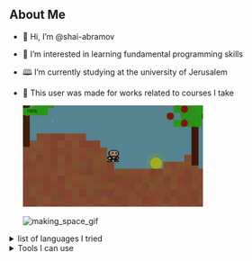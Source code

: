 ## About Me
- 👋 Hi, I’m @shai-abramov
- 👀 I’m interested in learning fundamental programming skills
- 🕮 I’m currently studying at the university of Jerusalem
- 🔬 This user was made for works related to courses I take

  ![introductory gif](pepsi.gif)  
  
  ![making_space_gif](making-space.gif)
  <!--
  the gif above resulotion is 320x180,and 320x288
  ---!>
  
<details>
<summary>list of languages I tried</summary>
  
| Index | Language |
| ----------- | ----------- |
| 1 | c, cpp |
| 2 | java |
| 3 | python |
| 4 | html, css |
| 5 | php |
| 6 | c# |
| 7 | java script |
| 8 | FASM |
| 9 | SQL |
</details>

<details>
  <summary>Tools I can use</summary>

| Index | program |
| ---------- | ------------ |
| 1 | git, github |
| 2 | vscode, jetbrain products, code::blocks, vim and various other IDEs |
| 3 | Docker |
| 4 | CMake |
</details>

<!--
**shay-abramov/shay-abramov** is a ✨ _special_ ✨ repository because its `README.md` (this file) appears on your GitHub profile.
-->
